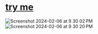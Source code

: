# <a href="https://bucket.jessejesse.com/index.html">try me</a>
![Screenshot 2024-02-06 at 9 30 02 PM](https://github.com/sudo-self/static-html-daisy/assets/119916323/7af2f7b5-bab6-47f9-b2f3-1131e7a64036)
![Screenshot 2024-02-06 at 9 30 20 PM](https://github.com/sudo-self/static-html-daisy/assets/119916323/1ab95cfb-e08d-489a-93ff-1f35ae23ea8e)
